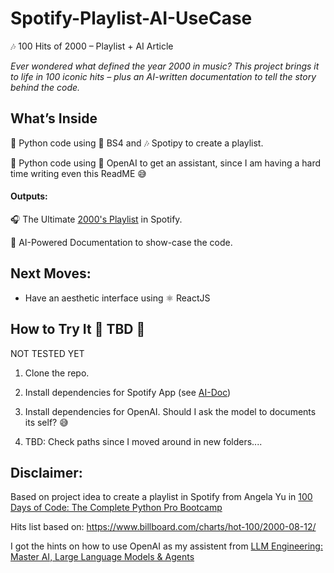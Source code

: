 # Spotify-Playlist-AI-UseCase

🎶 100 Hits of 2000 – Playlist + AI Article

_Ever wondered what defined the year 2000 in music? This project brings it to life in 100 iconic hits – plus an AI-written documentation to tell the story behind the code._

## What’s Inside

🐍 Python code using 🍜 BS4 and 🎶 Spotipy to create a playlist.

🐍 Python code using 🦾 OpenAI to get an assistant, since I am having a hard time writing even this ReadME 😅

#### Outputs:

🎧 The Ultimate [2000's Playlist](https://open.spotify.com/playlist/6wWH3ogDWQkpi8RJqRX93S) in Spotify.

📰 AI-Powered Documentation to show-case the code.

## Next Moves:

- Have an aesthetic interface using ⚛️ ReactJS

## How to Try It 🌟 TBD 🌟
NOT TESTED YET
1. Clone the repo.

2. Install dependencies for Spotify App (see [AI-Doc](https://github.com/Carinaaa/Spotify-Playlist-AI-UseCase/blob/main/openai_docs_generator/README.md))

3. Install dependencies for OpenAI. Should I ask the model to documents its self? 😅

4. TBD: Check paths since I moved around in new folders....

## Disclaimer:

Based on project idea to create a playlist in Spotify from Angela Yu in [100 Days of Code: The Complete Python Pro Bootcamp](https://www.udemy.com/share/103J8C3@vnrVVxhI1qZTdMLdV_Iatu0nLNAYBzAowBIzqh1HgEwvnYZgRALgMQP0KjJCorp8Vw==/)

Hits list based on: https://www.billboard.com/charts/hot-100/2000-08-12/

I got the hints on how to use OpenAI as my assistent from [LLM Engineering: Master AI, Large Language Models & Agents
](https://www.udemy.com/share/10bQ953@p5edzx-dFw8AJyixB8MZ8rmVTPq-d-6rXiOvLFRJBLxwcSrp7RGFsqp31VXnHgRiqA==/)
